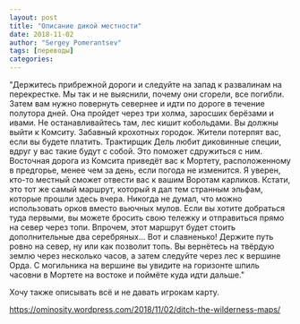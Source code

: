 ```yaml
---
layout: post
title: "Описание дикой местности"
date: 2018-11-02
author: "Sergey Pomerantsev"
tags: [переводы]
categories:
---
```


"Держитесь прибрежной дороги и следуйте на запад к развалинам на перекрестке. Мы так и не выяснили, почему они сгорели, все погибли. Затем вам нужно повернуть севернее и идти по дороге в течение полутора дней. Она пройдет через три холма, заросших берёзами и ивами. Не останавливайтесь там, лес кишит кобольдами. Вы должны выйти к Комситу. Забавный крохотных городок. Жители потерпят вас, если вы будете платить. Трактирщик Дель любит диковинные специи, вдруг у вас такие будут с собой. Это поможет сдружиться с ним. Восточная дорога из Комсита приведёт вас к Мортету, расположенному в предгорье, менее чем за день, если погода не изменится. Я уверен, кто-то местный сможет отвести вас к вашим Воротам карликов. Кстати, это тот же самый маршрут, который я дал тем странным эльфам, которые прошли здесь вчера. Никогда не думал, что можно использовать орков вместо вьючных мулов. Если вы хотите добраться туда первыми, вы можете бросить свою тележку и отправиться прямо на север через топи. Впрочем, этот маршрут будет стоить дополнительные два серебряных… Вот и славненько! Держите путь ровно на север, ну или как позволит топь. Вы вернётесь на твёрдую землю через несколько часов, а затем следуйте через лес к вершине Орда. С могильника на вершине вы увидите на горизонте шпиль часовни в Мортете на востоке и поймёте куда идти дальше."

Хочу также описывать всё и не давать игрокам карту.

<https://ominosity.wordpress.com/2018/11/02/ditch-the-wilderness-maps/>

